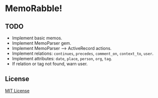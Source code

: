 # MemoRabble!

## TODO

  * Implement basic memos.
  * Implement MemoParser gem.
  * Implement MemoParser --> ActiveRecord actions.
  * Implement relations: `continues`, `precedes`, `comment_on`, `context_to`, `user`.  
  * Implement attributes: `date`, `place`, `person`, `org`, `tag`.
  * If relation or tag not found, warn user.

## License 

[MIT License](http://opensource.org/licenses/MIT)
